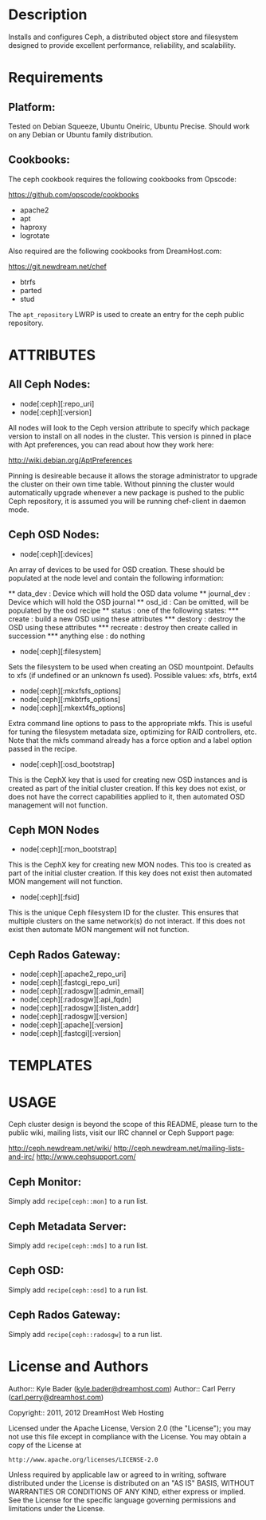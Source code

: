 Description
===========

Installs and configures Ceph, a distributed object store and filesystem
designed to provide excellent performance, reliability, and scalability.

Requirements
============

## Platform:

Tested on Debian Squeeze, Ubuntu Oneiric, Ubuntu Precise. Should work on any
Debian or Ubuntu family distribution.

## Cookbooks:

The ceph cookbook requires the following cookbooks from Opscode:

https://github.com/opscode/cookbooks

* apache2
* apt
* haproxy
* logrotate

Also required are the following cookbooks from DreamHost.com:

https://git.newdream.net/chef

* btrfs
* parted
* stud

The `apt_repository` LWRP is used to create an entry for the ceph public 
repository.

ATTRIBUTES
==========

## All Ceph Nodes:

* node[:ceph][:repo_uri]
* node[:ceph][:version]

All nodes will look to the Ceph version attribute to specify which package
version to install on all nodes in the cluster. This version is pinned in
place with Apt preferences, you can read about how they work here:

http://wiki.debian.org/AptPreferences

Pinning is desireable because it allows the storage administrator to upgrade
the cluster on their own time table. Without pinning the cluster would 
automatically upgrade whenever a new package is pushed to the public Ceph
repository, it is assumed you will be running chef-client in daemon mode.

## Ceph OSD Nodes:

* node[:ceph][:devices]

An array of devices to be used for OSD creation.  These should be populated
at the node level and contain the following information:

** data_dev : Device which will hold the OSD data volume
** journal_dev : Device which will hold the OSD journal
** osd_id : Can be omitted, will be populated by the osd recipe
** status : one of the following states:
*** create : build a new OSD using these attributes
*** destory : destroy the OSD using these attributes
*** recreate : destroy then create called in succession
*** anything else : do nothing

* node[:ceph][:filesystem]

Sets the filesystem to be used when creating an OSD mountpoint. Defaults to
xfs (if undefined or an unknown fs used). Possible values: xfs, btrfs, ext4

* node[:ceph][:mkxfsfs_options]
* node[:ceph][:mkbtrfs_options]
* node[:ceph][:mkext4fs_options]

Extra command line options to pass to the appropriate mkfs.  This is useful
for tuning the filesystem metadata size, optimizing for RAID controllers,
etc.  Note that the mkfs command already has a force option and a label
option passed in the recipe.

* node[:ceph][:osd_bootstrap]

This is the CephX key that is used for creating new OSD instances and is
created as part of the initial cluster creation.  If this key does not exist,
or does not have the correct capabilities applied to it, then automated OSD
management will not function.

## Ceph MON Nodes

* node[:ceph][:mon_bootstrap]

This is the CephX key for creating new MON nodes.  This too is created
as part of the initial cluster creation.  If this key does not exist
then automated MON mangement will not function.

* node[:ceph][:fsid]

This is the unique Ceph filesystem ID for the cluster.  This ensures
that multiple clusters on the same network(s) do not interact.  If
this does not exist then automate MON mangement will not function.

## Ceph Rados Gateway:

* node[:ceph][:apache2_repo_uri]
* node[:ceph][:fastcgi_repo_uri]
* node[:ceph][:radosgw][:admin_email]
* node[:ceph][:radosgw][:api_fqdn]
* node[:ceph][:radosgw][:listen_addr]
* node[:ceph][:radosgw][:version]
* node[:ceph][:apache][:version]
* node[:ceph][:fastcgi][:version]

TEMPLATES
=========

USAGE
=====

Ceph cluster design is beyond the scope of this README, please turn to the
public wiki, mailing lists, visit our IRC channel or Ceph Support page:

http://ceph.newdream.net/wiki/
http://ceph.newdream.net/mailing-lists-and-irc/
http://www.cephsupport.com/

## Ceph Monitor:

Simply add `recipe[ceph::mon]` to a run list.

## Ceph Metadata Server:

Simply add `recipe[ceph::mds]` to a run list.

## Ceph OSD:

Simply add `recipe[ceph::osd]` to a run list.

## Ceph Rados Gateway:

Simply add `recipe[ceph::radosgw]` to a run list.

License and Authors
===================

Author:: Kyle Bader (<kyle.bader@dreamhost.com>)
Author:: Carl Perry (<carl.perry@dreamhost.com>)

Copyright:: 2011, 2012 DreamHost Web Hosting

Licensed under the Apache License, Version 2.0 (the "License");
you may not use this file except in compliance with the License.
You may obtain a copy of the License at

	http://www.apache.org/licenses/LICENSE-2.0

Unless required by applicable law or agreed to in writing, software
distributed under the License is distributed on an "AS IS" BASIS,
WITHOUT WARRANTIES OR CONDITIONS OF ANY KIND, either express or implied.
See the License for the specific language governing permissions and
limitations under the License.
